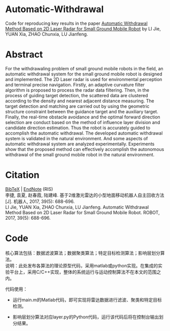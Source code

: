 # Automatic-Withdrawal
Code for reproducing key results in the paper [Automatic Withdrawal Method Based on 2D Laser Radar for Small Ground Mobile Robot](http://robot.sia.cn/CN/Y2017/V39/I5/688) by LI Jie, YUAN Xia, ZHAO Chunxia, LU Jianfeng.
# Abstract
For the withdrawaling problem of small ground mobile robots in the field, an automatic withdrawal system for the small ground mobile robot is designed and implemented. The 2D Laser radar is used for environmental perception and terminal precise navigation. Firstly, an adaptive curvature filter algorithm is proposed to process the radar data filtering. Then, in the process of guiding target detection, the scattered data are clustered according to the density and nearest adjacent distance measuring. The target detection and matching are carried out by using the geometric structure constraint between the guidance target and the auxiliary target. Finally, the real-time obstacle avoidance and the optimal forward direction selection are conduct based on the method of influence layer division and candidate direction estimation. Thus the robot is accurately guided to accomplish the automatic withdrawal. The developed automatic withdrawal system is validated in the natural environment. And some aspects of automatic withdrawal system are analyzed experimentally. Experiments show that the proposed method can effectively accomplish the autonomous withdrawal of the small ground mobile robot in the natural environment.
# Citation
[BibTeX](http://robot.sia.cn/CN/article/getTxtFile.do?fileType=BibTeX&id=15902) | [EndNote](http://robot.sia.cn/CN/article/getTxtFile.do?fileType=EndNote&id=15902) (RIS)    
李捷, 袁夏, 赵春霞, 陆建峰. 基于2维激光雷达的小型地面移动机器人自主回收方法[J]. 机器人, 2017, 39(5): 688-696.	
LI Jie, YUAN Xia, ZHAO Chunxia, LU Jianfeng. Automatic Withdrawal Method Based on 2D Laser Radar for Small Ground Mobile Robot. ROBOT, 2017, 39(5): 688-696.

# Code
核心算法包括：数据滤波算法；数据聚类算法；特定目标检测算法；影响层划分算法。  
说明：此处发布各算法的理论原型代码，采用matlab或python实现。在集成的实验平台上，采用C/C++实现，整体的系统运行与运动控制算法不在本文的范围之内。     

代码使用：
* 运行main.m的Matlab代码，即可实现将雷达数据进行滤波、聚类和特定目标检测。    
  
* 影响层划分算法对应layer.py的Python代码，运行该代码后将在控制台输出划分结果。
